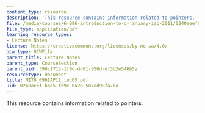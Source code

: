 ```yaml
---
content_type: resource
description: 'This resource contains information related to pointers. '
file: /media/courses/6-096-introduction-to-c-january-iap-2011/0240aeefb6d5fb9c0a20587ed98fa7ca_MIT6_096IAP11_lec05.pdf
file_type: application/pdf
learning_resource_types:
- Lecture Notes
license: https://creativecommons.org/licenses/by-nc-sa/4.0/
ocw_type: OCWFile
parent_title: Lecture Notes
parent_type: CourseSection
parent_uid: 390c1713-1f0d-dd01-950d-df3b2e546b5a
resourcetype: Document
title: MIT6_096IAP11_lec05.pdf
uid: 0240aeef-b6d5-fb9c-0a20-587ed98fa7ca
---
```

This resource contains information related to pointers. 